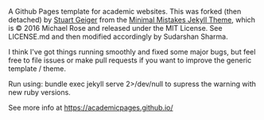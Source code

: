A Github Pages template for academic websites. This was forked (then detached) by [Stuart Geiger](https://github.com/staeiou) from the [Minimal Mistakes Jekyll Theme](https://mmistakes.github.io/minimal-mistakes/), which is © 2016 Michael Rose and released under the MIT License. See LICENSE.md and then modified accordingly by Sudarshan Sharma.

I think I've got things running smoothly and fixed some major bugs, but feel free to file issues or make pull requests if you want to improve the generic template / theme.

Run using: bundle exec jekyll serve 2>/dev/null to supress the warning with new ruby versions.

See more info at https://academicpages.github.io/
